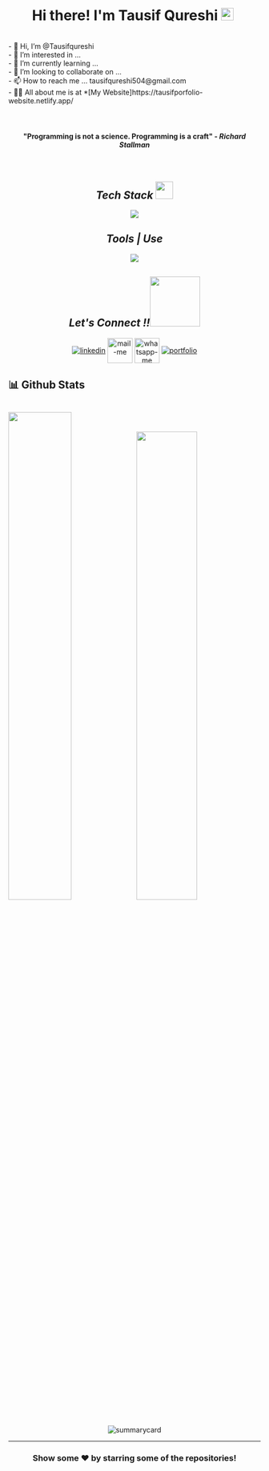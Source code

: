 <h1 align="center">Hi there! I'm Tausif Qureshi <img src="https://media.giphy.com/media/hvRJCLFzcasrR4ia7z/giphy.gif" width="25px"> </h1>
 <br>
- 👋 Hi, I’m @Tausifqureshi
<br>
- 👀 I’m interested in ...
<br>
- 🌱 I’m currently learning ...
<br>
- 💞️ I’m looking to collaborate on ...
<br>
- 📫 How to reach me ... tausifqureshi504@gmail.com
<br>
- 🙋‍♂ All about me is at *[My Website]https://tausifporfolio-website.netlify.app/
<br>
<!---
Tausifqureshi/Tausifqureshi is a ✨ special ✨ repository because its `README.md` (this file) appears on your GitHub profile.
You can click the Preview link to take a look at your changes.
--->
<!---
Tausifqureshi/Tausifqureshi is a ✨ special ✨ repository because its `README.md` (this file) appears on your GitHub profile.
You can click the Preview link to take a look at your changes.
---><br>
<br>

 <h4 align="center">"Programming is not a science. Programming is a craft" - <i>Richard Stallman</i></h4>

<br>
<h2 align="center"><i>Tech Stack <img src="https://camo.githubusercontent.com/beb64ff21c883e318e4f5db5231c2ba4175705bea1c9249e82a41ab375db4f75/68747470733a2f2f6d65646961322e67697068792e636f6d2f6d656469612f51737347456d706b79454f684243623765312f67697068792e6769663f6369643d656366303565343761306e336769316266716e74716d6f62386739616964316f796a327772336473336d67373030626c267269643d67697068792e676966" width="35"/></i></h2>
<p align="center">
  <a >
    <img src="https://skillicons.dev/icons?i=html,css,bootstrap,js,react,redux,tailwind,materialui," />
  </a>
</p>
<!-- <img src="" alt="" /> -->
<h2 align="center"><i>Tools | Use</i></h2>
<p align="center">
  <a >
    <img src="https://skillicons.dev/icons?i=bash,codepen,git,github,heroku,netlify,powershell,vscode,visualstudio,postman" />
  </a>
</p>

<h2 align="center"><i>Let's Connect !!<img src="https://raw.githubusercontent.com/ShahriarShafin/ShahriarShafin/main/Assets/handshake.gif" width="100" /></i></h2>

<p align="center">
  <a href="https://www.linkedin.com/in/tausif-qureshi/" target="_blank"><img align="center" src="https://skillicons.dev/icons?i=linkedin" alt="linkedin" /></a>
  <a title="tasuifqureshi504@gmail.com" href="mailto:tasuifqureshi504@gmail.com" target="_blank"><img align="center"  src="https://cdn-icons-png.flaticon.com/128/888/888853.png"  width="50px"   alt="mail-me" /></a>
  <a href="https://wa.me/8429097693" target="blank"><img align="center" src="https://cdn-icons-png.flaticon.com/128/733/733585.png" width="50px"  alt="whatsapp-me" /></a>
<a href="https://twitter.com/Tausif_qu16823" target="_blank"><img align="center" src="https://skillicons.dev/icons?i=twitter"  alt="portfolio" /></a>
</p>
<h2>📊  Github Stats</h2>
<br/>

<div>
  <img width="50%"  src="https://github-readme-stats.vercel.app/api?username=Tausifqureshi&show_icons=true&theme=midnight-purple" />
  <img width="49%"  src="https://github-readme-stats.vercel.app/api/top-langs/?username=Tausifqureshi&layout=compact&theme=midnight-purple" />
</div>
 <br />
<!-- <p align="center"><img width="90%" src="https://activity-graph.herokuapp.com/graph?username=Tausif-Qureshi&theme=rogue" alt="activitygraph" /> </p> -->
<br />
<p align="center"><img src="https://github-readme-streak-stats.herokuapp.com/?user=Tausifqureshi&theme=vision-friendly-dark" alt=""/></p>
<p align="center"><img src="https://github-profile-trophy.vercel.app/?username=Tausifqureshi&no-frame=true" alt=""/></p>
<p align="center"><img src="https://github-profile-summary-cards.vercel.app/api/cards/profile-details?username=Tausif-Qureshi&theme=tokyonight" alt="summarycard"/> </p>

<hr />

<h3 align="center">
 Show some ❤ by starring some of the repositories!
</h3>
<br>

